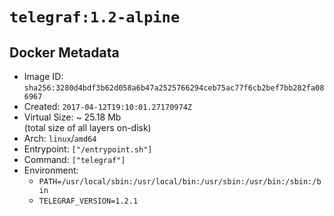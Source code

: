 # `telegraf:1.2-alpine`

## Docker Metadata

- Image ID: `sha256:3280d4bdf3b62d058a6b47a2525766294ceb75ac77f6cb2bef7bb282fa086967`
- Created: `2017-04-12T19:10:01.27170974Z`
- Virtual Size: ~ 25.18 Mb  
  (total size of all layers on-disk)
- Arch: `linux`/`amd64`
- Entrypoint: `["/entrypoint.sh"]`
- Command: `["telegraf"]`
- Environment:
  - `PATH=/usr/local/sbin:/usr/local/bin:/usr/sbin:/usr/bin:/sbin:/bin`
  - `TELEGRAF_VERSION=1.2.1`
